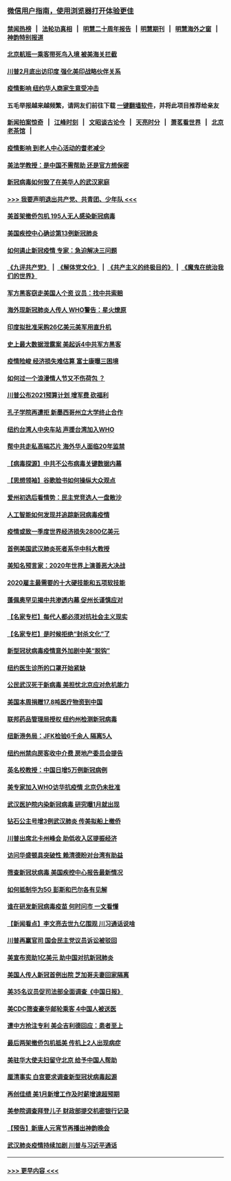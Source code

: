### [微信用户指南，使用浏览器打开体验更佳](https://github.com/gfw-breaker/banned-news1/blob/master/indexes/wechat-guide.md?t=0)
#### [禁闻热榜](热点新闻.md?t=0)  &nbsp;&nbsp;|&nbsp;&nbsp; [法轮功真相](https://github.com/gfw-breaker/truth/blob/master/README.md?t=0) &nbsp;&nbsp;|&nbsp;&nbsp; [明慧二十周年报告](https://github.com/gfw-breaker/mh-reports/blob/master/README.md?t=0) &nbsp;&nbsp;|&nbsp;&nbsp;[明慧期刊](https://github.com/gfw-breaker/mh-qikan) &nbsp;&nbsp;|&nbsp;&nbsp; [明慧海外之窗](https://github.com/gfw-breaker/mh-news/blob/master/README.md?t=0) &nbsp;&nbsp;|&nbsp;&nbsp; [神韵特别报道](https://github.com/gfw-breaker/mh-news/blob/master/shenyun.md?t=0)
#### [北京航班一乘客带死鸟入境 被美海关拦截](../pages/nsc412/n11861317.md?t=02120002) 
#### [川普2月底出访印度 强化美印战略伙伴关系](../pages/nsc412/n11860557.md?t=02120002) 
#### [疫情影响  纽约华人商家生意受冲击](../pages/nsc412/n11860284.md?t=02120002) 
#### 五毛举报越来越频繁，请网友们前往下载 [一键翻墙软件](https://github.com/gfw-breaker/ssr-accounts)，并将此项目推荐给亲友
#### [新闻拍案惊奇](https://github.com/gfw-breaker/banned-news1/blob/master/pages/link4.md) &nbsp;&nbsp;|&nbsp;&nbsp; [江峰时刻](https://github.com/gfw-breaker/banned-news1/blob/master/pages/link4.md) &nbsp;&nbsp;|&nbsp;&nbsp; [文昭谈古论今](https://github.com/gfw-breaker/banned-news1/blob/master/pages/link4.md) &nbsp;&nbsp;|&nbsp;&nbsp; [天亮时分](https://github.com/gfw-breaker/banned-news1/blob/master/pages/link4.md) &nbsp;&nbsp;|&nbsp;&nbsp; [萧茗看世界](https://github.com/gfw-breaker/banned-news1/blob/master/pages/link4.md) &nbsp;&nbsp;|&nbsp;&nbsp; [北京老茶馆](https://github.com/gfw-breaker/banned-news1/blob/master/pages/link4.md) &nbsp;&nbsp;|&nbsp;&nbsp; 
#### [疫情影响  到老人中心活动的耆老减少](../pages/nsc412/n11860199.md?t=02120002) 
#### [美法学教授：是中国不需帮助 还是官方想保密](../pages/nsc412/n11859492.md?t=02120002) 
#### [新冠病毒如何毁了在美华人的武汉家庭](../pages/nsc412/n11859524.md?t=02120002) 
#### [>>> 我要声明退出共产党、共青团、少年队 <<<](https://github.com/begood0513/goodnews/blob/master/quit/letter.md) 
#### [美首架撤侨包机 195人无人感染新冠病毒](../pages/nsc412/n11859908.md?t=02120002) 
#### [美国疾控中心确诊第13例新冠肺炎](../pages/nsc412/n11859966.md?t=02120002) 
#### [如何遏止新冠疫情 专家：急迫解决三问题](../pages/nsc412/n11859685.md?t=02120002) 
#### [《九评共产党》](https://github.com/begood0513/9ping.md/blob/master/README.md) &nbsp;|&nbsp; [《解体党文化》](../../../../jtdwh.md/blob/master/README.md)  &nbsp;|&nbsp; [《共产主义的终极目的》](../../../../gczydzjmd.md/blob/master/README.md) &nbsp;|&nbsp; [《魔鬼在统治我们的世界》](../../../../mgztzwmdsj.md/blob/master/README.md) 
#### [军方黑客窃走美国人个资 议员：找中共索赔](../pages/nsc412/n11859371.md?t=02120002) 
#### [海外现新冠肺炎人传人 WHO警告：星火燎原](../pages/nsc412/n11859252.md?t=02120002) 
#### [印度拟批准采购26亿美元美军用直升机](../pages/nsc412/n11859143.md?t=02120002) 
#### [史上最大数据泄露案 美起诉4中共军方黑客](../pages/nsc412/n11859115.md?t=02120002) 
#### [疫情险峻 经济损失难估算 富士康曝三困境](../pages/nsc412/n11859120.md?t=02120002) 
#### [如何过一个浪漫情人节又不伤荷包 ？](../pages/nsc412/n11858969.md?t=02120002) 
#### [川普公布2021预算计划 增军费 砍福利](../pages/nsc412/n11859012.md?t=02120002) 
#### [孔子学院再遭拒 新墨西哥州立大学终止合作](../pages/nsc412/n11858661.md?t=02120002) 
#### [纽约台湾人中央车站  声援台湾加入WHO](../pages/nsc412/n11857757.md?t=02120002) 
#### [帮中共走私高端芯片 海外华人面临20年监禁](../pages/nsc412/n11855016.md?t=02120002) 
#### [【病毒探源】中共不公布病毒关键数据内幕](../pages/nsc412/n11856584.md?t=02120002) 
#### [【思想领袖】谷歌脸书如何操纵大众观点](../pages/nsc412/n11680874.md?t=02120002) 
#### [爱州初选后看情势：民主党竞选人一盘散沙](../pages/nsc412/n11856557.md?t=02120002) 
#### [人工智能如何发现并追踪新冠病毒疫情](../pages/nsc412/n11856398.md?t=02120002) 
#### [疫情或致一季度世界经济损失2800亿美元](../pages/nsc412/n11855639.md?t=02120002) 
#### [首例美国武汉肺炎死者系华中科大教授](../pages/nsc412/n11855500.md?t=02120002) 
#### [美知名预言家：2020年世界上演善恶大决战](../pages/nsc412/n11855418.md?t=02120002) 
#### [2020雇主最需要的十大硬技能和五项软技能](../pages/nsc412/n11850953.md?t=02120002) 
#### [蓬佩奥罕见揭中共渗透内幕 促州长谨慎应对](../pages/nsc412/n11854685.md?t=02120002) 
#### [【名家专栏】每代人都必须对抗社会主义现实](../pages/nsc412/n11831412.md?t=02120002) 
#### [【名家专栏】是时候拒绝“封杀文化”了](../pages/nsc412/n11814093.md?t=02120002) 
#### [新型冠状病毒疫情意外加剧中美“脱钩”](../pages/nsc412/n11854475.md?t=02120002) 
#### [纽约医生诊所的口罩开始紧缺](../pages/nsc412/n11853364.md?t=02120002) 
#### [公民武汉死于新病毒 美担忧北京应对危机能力](../pages/nsc412/n11854331.md?t=02120002) 
#### [美国本周捐赠17.8吨医疗物资到中国](../pages/nsc412/n11854269.md?t=02120002) 
#### [联邦药品管理局授权  纽约州检测新冠病毒](../pages/nsc412/n11853371.md?t=02120002) 
#### [纽新港务局：JFK检验6千余人  隔离5人](../pages/nsc412/n11853366.md?t=02120002) 
#### [纽约州禁向房客收中介费  房地产委员会提告](../pages/nsc412/n11853360.md?t=02120002) 
#### [英名校教授：中国日增5万例新冠病例](../pages/nsc412/n11854174.md?t=02120002) 
#### [美专家加入WHO访华抗疫情 北京仍未批准](../pages/nsc412/n11854043.md?t=02120002) 
#### [武汉医护院内染新冠病毒 研究曝1月就出现](../pages/nsc412/n11852928.md?t=02120002) 
#### [钻石公主号增3例武汉肺炎 传美拟船上撤侨](../pages/nsc412/n11853240.md?t=02120002) 
#### [川普出席北卡州峰会 助低收入区提振经济](../pages/nsc412/n11853232.md?t=02120002) 
#### [访问华盛顿具突破性 赖清德盼对台湾有助益](../pages/nsc412/n11853129.md?t=02120002) 
#### [筛查新冠状病毒 美国疾控中心报告最新情况](../pages/nsc412/n11853070.md?t=02120002) 
#### [如何抵制华为5G 彭斯和巴尔各有见解](../pages/nsc412/n11852535.md?t=02120002) 
#### [谁在研发新冠病毒疫苗 何时问市 一文看懂](../pages/nsc412/n11852840.md?t=02120002) 
#### [【新闻看点】李文亮去世九亿围观 川习通话说啥](../pages/nsc412/n11852360.md?t=02120002) 
#### [川普再赢官司 国会民主党议员诉讼被驳回](../pages/nsc412/n11852287.md?t=02120002) 
#### [美宣布资助1亿美元 助中国对抗新冠肺炎](../pages/nsc412/n11852531.md?t=02120002) 
#### [美国人传人新冠首例出院 芝加哥夫妻回家隔离](../pages/nsc412/n11852452.md?t=02120002) 
#### [美35名议员促司法部全面调查《中国日报》](../pages/nsc412/n11852435.md?t=02120002) 
#### [美CDC筛查豪华邮轮乘客 4中国人被送医](../pages/nsc412/n11852085.md?t=02120002) 
#### [遭中方抢注专利 美企吉利德回应：患者至上](../pages/nsc412/n11852037.md?t=02120002) 
#### [最后两架撤侨包机抵美 传机上2人出现病症](../pages/nsc412/n11852173.md?t=02120002) 
#### [美驻华大使夫妇留守北京 给予中国人帮助](../pages/nsc412/n11852165.md?t=02120002) 
#### [厘清事实 白宫要求调查新型冠状病毒起源](../pages/nsc412/n11852106.md?t=02120002) 
#### [再创佳绩 美1月新增工作及时薪增速超预期](../pages/nsc412/n11852174.md?t=02120002) 
#### [美参院调查拜登儿子 财政部提交机密银行记录](../pages/nsc412/n11851808.md?t=02120002) 
#### [【预告】新唐人元宵节再播出神韵晚会](../pages/nsc412/n11843192.md?t=02120002) 
#### [武汉肺炎疫情持续加剧 川普与习近平通话](../pages/nsc412/n11851613.md?t=02120002) 

----
#### [ >>> 更早内容 <<< ](../indexes/nsc412-earlier.md)
